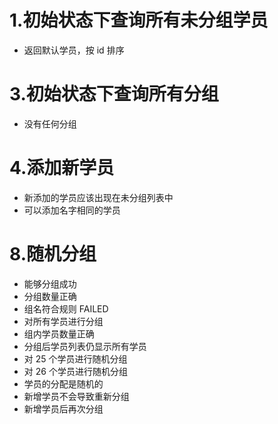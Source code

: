 1.初始状态下查询所有未分组学员
=======
* 返回默认学员，按 id 排序

3.初始状态下查询所有分组
=======
* 没有任何分组

4.添加新学员
=======
* 新添加的学员应该出现在未分组列表中
* 可以添加名字相同的学员

8.随机分组
=======
* 能够分组成功
* 分组数量正确
* 组名符合规则 FAILED
* 对所有学员进行分组
* 组内学员数量正确
* 分组后学员列表仍显示所有学员
* 对 25 个学员进行随机分组
* 对 26 个学员进行随机分组
* 学员的分配是随机的
* 新增学员不会导致重新分组
* 新增学员后再次分组

